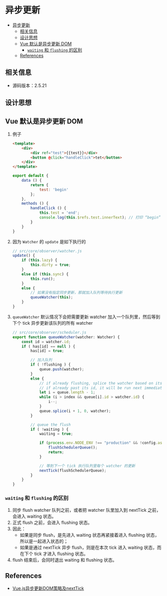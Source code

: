 # 异步更新


<!-- TOC -->

- [异步更新](#异步更新)
    - [相关信息](#相关信息)
    - [设计思想](#设计思想)
    - [Vue 默认是异步更新 DOM](#vue-默认是异步更新-dom)
        - [`waiting` 和 `flushing` 的区别](#waiting-和-flushing-的区别)
    - [References](#references)

<!-- /TOC -->


## 相关信息
* 源码版本：2.5.21


## 设计思想


## Vue 默认是异步更新 DOM
1. 例子
    ```html
    <template>
        <div>
            <div ref="test">{{test}}</div>
            <button @click="handleClick">tet</button>
        </div>
    </template>
    ```
    ```js
    export default {
        data () {
            return {
                test: 'begin'
            };
        },
        methods () {
            handleClick () {
                this.test = 'end';
                console.log(this.$refs.test.innerText); // 打印 “begin”
            }
        }
    }
    ```
2. 因为 `Watcher` 的 `update` 是如下执行的
    ```js
    // src/core/observer/watcher.js
    update() {
        if (this.lazy) {
            this.dirty = true;
        } 
        else if (this.sync) {
            this.run();
        } 
        else {
            // 如果没有指定同步更新，那就加入队列等待执行更新
            queueWatcher(this);
        }
    }
    ```
3. `queueWatcher` 默认情况下会把需要更新 watcher 加入一个队列里，然后等到下个 tick 异步更新该队列的所有 watcher
    ```js
    // src/core/observer/scheduler.js
    export function queueWatcher(watcher: Watcher) {
        const id = watcher.id;
        if ( has[id] == null ) {
            has[id] = true;

            // 加入队列
            if ( !flushing ) {
                queue.push(watcher);
            } 
            else { 
                // if already flushing, splice the watcher based on its id
                // if already past its id, it will be run next immediately.
                let i = queue.length - 1;
                while (i > index && queue[i].id > watcher.id) {
                    i--;
                }
                queue.splice(i + 1, 0, watcher);
            }

            // queue the flush
            if ( !waiting ) {
                waiting = true;

                if (process.env.NODE_ENV !== "production" && !config.async) {
                    flushSchedulerQueue();
                    return;
                }

                // 等到下一个 tick 执行队列里每个 watcher 的更新
                nextTick(flushSchedulerQueue);
            }
        }
    }
    ```

### `waiting` 和 `flushing` 的区别
1. 同步 flush watcher 队列之前，或者把 watcher 队里加入到 nextTick 之前，会进入 waiting 状态。
2. 正式 flush 之前，会进入 flushing 状态。
3. 因此：
    * 如果是同步 flush，是先进入 waiting 状态再紧接着进入 flushing 状态，所以是一起进入状态的；
    * 如果是通过 nextTick 异步 flush，则是在本次 tick 进入 waiting 状态，而在下个 tick 才进入 flushing 状态。
4. flush 结束后，会同时退出 waiting 和 flushing 状态。






















## References
* [Vue.js异步更新DOM策略及nextTick](https://github.com/answershuto/learnVue/blob/master/docs/Vue.js异步更新DOM策略及nextTick.MarkDown)
